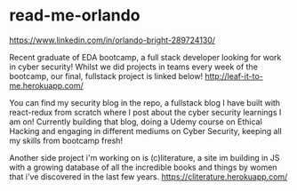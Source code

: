 # read-me-orlando

https://www.linkedin.com/in/orlando-bright-289724130/

Recent graduate of EDA bootcamp, a full stack developer looking for work in cyber security! 
Whilst we did projects in teams every week of the bootcamp, our final, fullstack project is linked below!
http://leaf-it-to-me.herokuapp.com/

You can find my security blog in the repo, a fullstack blog I have built with react-redux from scratch where I post about the cyber security learnings I am on!
Currently building that blog, doing a Udemy course on Ethical Hacking and engaging in different mediums on Cyber Security, keeping all my skills from bootcamp fresh!

Another side project i'm working on is (c)literature, a site im building in JS with a growing database of all the incredible books and things by women that i've discovered in the last few years. 
https://cliterature.herokuapp.com/

